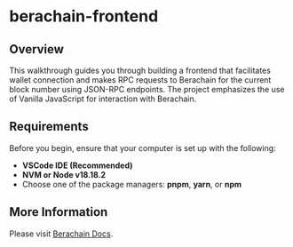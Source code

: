 # berachain-frontend

## Overview
This walkthrough guides you through building a frontend that facilitates wallet connection and makes RPC requests to Berachain for the current block number using JSON-RPC endpoints. The project emphasizes the use of Vanilla JavaScript for interaction with Berachain.

## Requirements
Before you begin, ensure that your computer is set up with the following:

- **VSCode IDE (Recommended)**
- **NVM or Node v18.18.2**
- Choose one of the package managers: **pnpm**, **yarn**, or **npm**

## More Information
Please visit [Berachain Docs](https://docs.berachain.com/developers/quickstart/frontend).
